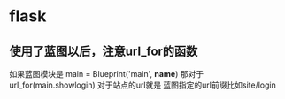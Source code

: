 # flask

## 使用了蓝图以后，注意url_for的函数
  如果蓝图模块是
  main = Blueprint('main', __name__) 
  那对于
  url_for(main.showlogin)  对于站点的url就是 蓝图指定的url前缀比如site/login
